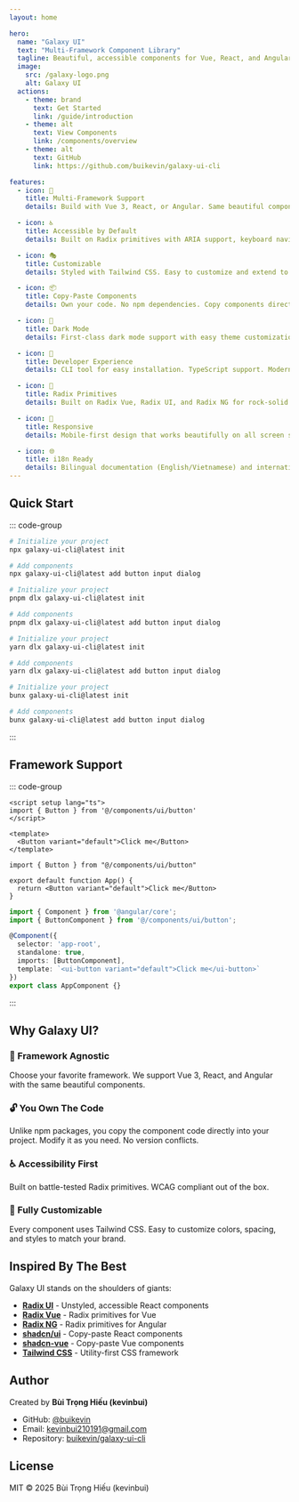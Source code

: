 ```yaml
---
layout: home

hero:
  name: "Galaxy UI"
  text: "Multi-Framework Component Library"
  tagline: Beautiful, accessible components for Vue, React, and Angular with Radix primitives + Tailwind CSS
  image:
    src: /galaxy-logo.png
    alt: Galaxy UI
  actions:
    - theme: brand
      text: Get Started
      link: /guide/introduction
    - theme: alt
      text: View Components
      link: /components/overview
    - theme: alt
      text: GitHub
      link: https://github.com/buikevin/galaxy-ui-cli

features:
  - icon: 🎨
    title: Multi-Framework Support
    details: Build with Vue 3, React, or Angular. Same beautiful components, different frameworks.

  - icon: ♿
    title: Accessible by Default
    details: Built on Radix primitives with ARIA support, keyboard navigation, and focus management.

  - icon: 🎭
    title: Customizable
    details: Styled with Tailwind CSS. Easy to customize and extend to match your brand.

  - icon: 📦
    title: Copy-Paste Components
    details: Own your code. No npm dependencies. Copy components directly into your project.

  - icon: 🌙
    title: Dark Mode
    details: First-class dark mode support with easy theme customization.

  - icon: 🚀
    title: Developer Experience
    details: CLI tool for easy installation. TypeScript support. Modern tooling.

  - icon: 🔧
    title: Radix Primitives
    details: Built on Radix Vue, Radix UI, and Radix NG for rock-solid accessibility.

  - icon: 📱
    title: Responsive
    details: Mobile-first design that works beautifully on all screen sizes.

  - icon: 🌐
    title: i18n Ready
    details: Bilingual documentation (English/Vietnamese) and internationalization support.
---
```


## Quick Start

::: code-group

```bash [npm]
# Initialize your project
npx galaxy-ui-cli@latest init

# Add components
npx galaxy-ui-cli@latest add button input dialog
```

```bash [pnpm]
# Initialize your project
pnpm dlx galaxy-ui-cli@latest init

# Add components
pnpm dlx galaxy-ui-cli@latest add button input dialog
```

```bash [yarn]
# Initialize your project
yarn dlx galaxy-ui-cli@latest init

# Add components
yarn dlx galaxy-ui-cli@latest add button input dialog
```

```bash [bun]
# Initialize your project
bunx galaxy-ui-cli@latest init

# Add components
bunx galaxy-ui-cli@latest add button input dialog
```

:::

## Framework Support

::: code-group

```vue [Vue 3]
<script setup lang="ts">
import { Button } from '@/components/ui/button'
</script>

<template>
  <Button variant="default">Click me</Button>
</template>
```

```tsx [React]
import { Button } from "@/components/ui/button"

export default function App() {
  return <Button variant="default">Click me</Button>
}
```

```typescript [Angular]
import { Component } from '@angular/core';
import { ButtonComponent } from '@/components/ui/button';

@Component({
  selector: 'app-root',
  standalone: true,
  imports: [ButtonComponent],
  template: `<ui-button variant="default">Click me</ui-button>`
})
export class AppComponent {}
```

:::

## Why Galaxy UI?

### 🎯 Framework Agnostic
Choose your favorite framework. We support Vue 3, React, and Angular with the same beautiful components.

### 🔓 You Own The Code
Unlike npm packages, you copy the component code directly into your project. Modify it as you need. No version conflicts.

### ♿ Accessibility First
Built on battle-tested Radix primitives. WCAG compliant out of the box.

### 🎨 Fully Customizable
Every component uses Tailwind CSS. Easy to customize colors, spacing, and styles to match your brand.

## Inspired By The Best

Galaxy UI stands on the shoulders of giants:

- **[Radix UI](https://www.radix-ui.com/)** - Unstyled, accessible React components
- **[Radix Vue](https://www.radix-vue.com/)** - Radix primitives for Vue
- **[Radix NG](https://www.radix-ng.com/)** - Radix primitives for Angular
- **[shadcn/ui](https://ui.shadcn.com/)** - Copy-paste React components
- **[shadcn-vue](https://www.shadcn-vue.com/)** - Copy-paste Vue components
- **[Tailwind CSS](https://tailwindcss.com/)** - Utility-first CSS framework

## Author

Created by **Bùi Trọng Hiếu (kevinbui)**

- GitHub: [@buikevin](https://github.com/buikevin)
- Email: kevinbui210191@gmail.com
- Repository: [buikevin/galaxy-ui-cli](https://github.com/buikevin/galaxy-ui-cli)

## License

MIT © 2025 Bùi Trọng Hiếu (kevinbui)
